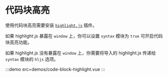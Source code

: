 # 代码块高亮

使用代码块高亮需要安装 [`highlight.js`](https://highlightjs.org/) 插件。

如果 highlight.js 暴露在 `window` 上，你可以设置 `syntax` 模块为 `true` 可开启代码块高亮功能。

如果 highlight.js 没有暴露在 `window` 上，你需要将导入的 highlight.js 传递给 `syntax` 模块的 `hljs` 选项。

:::demo src=demos/code-block-highlight.vue
:::
